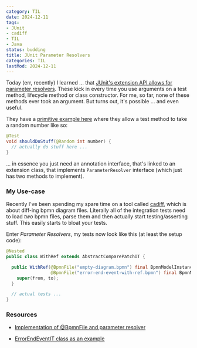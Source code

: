 ```yaml
---
category: TIL
date: 2024-12-11
tags:
- JUnit
- cadiff
- TIL
- Java
status: budding
title: JUnit Parameter Resolvers
categories: TIL
lastMod: 2024-12-11
---
```

Today (err, recently) I learned ... that [JUnit's extension API allows for parameter resolvers](https://junit.org/junit5/docs/current/user-guide/#extensions-parameter-resolution). These kick in every time you use arguments on a test method, lifecycle method or class constructor. For me, so far, none of these methods ever took an argument. But turns out, it's possible ... and even useful.

They have a [primitive example here](https://github.com/junit-team/junit5-samples/blob/r5.11.3/junit5-jupiter-extensions/src/main/java/com/example/random/RandomParametersExtension.java) where they allow a test method to take a random number like so:
```java
@Test
void shouldDoStuff(@Random int number) {
  // actually do stuff here ...
}
```
... in essence you just need an annotation interface, that's linked to an extension class, that implements `ParameterResolver` interface (which just has two methods to implement).

### My Use-case

Recently I've been spending my spare time on a tool called [cadiff](https://github.com/stesie/cadiff), which is about diff-ing bpmn diagram files. Literally all of the integration tests need to load *two* bpmn files, parse them and then actually start testing/asserting stuff. This easily starts to bloat your tests.

Enter *Parameter Resolvers*, my tests now look like this (at least the setup code):
```java
@Nested
public class WithRef extends AbstractComparePatchIT {

  public WithRef(@BpmnFile("empty-diagram.bpmn") final BpmnModelInstance from,
                 @BpmnFile("error-end-event-with-ref.bpmn") final BpmnModelInstance to) {
    super(from, to);
  }

  // actual tests ...
}
```

### Resources

  + [Implementation of @BpmnFile and parameter resolver](https://github.com/stesie/cadiff/blob/main/cadiff-core/src/test/java/de/brokenpipe/cadiff/core/diff/control/BpmnFile.java)

  + [ErrorEndEventIT class as an example](https://github.com/stesie/cadiff/blob/main/cadiff-core/src/test/java/de/brokenpipe/cadiff/core/diff/control/creators/ErrorEndEventIT.java#L56)
